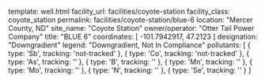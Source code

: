 template: well.html
facility_url: facilities/coyote-station
facility_class: coyote_station
permalink: facilities/coyote-station/blue-6
location: "Mercer County, ND"
site_name: "Coyote Station"
owner/operator: "Otter Tail Power Company"
title: "BLUE 6"
coordinates: [
  -101.7942917,
  47.2123
]
designation: "Downgradient"
legend: "Downgradient, Not In Compliance"
pollutants: [
  {
    type: 'Sb',
    tracking: 'not-tracked'
  },
  {
    type: 'Co',
    tracking: 'not-tracked'
  },
  {
    type: 'As',
    tracking: ''
  },
  {
    type: 'B',
    tracking: ''
  },
  {
    type: 'Mn',
    tracking: ''
  },
  {
    type: 'Mo',
    tracking: ''
  },
  {
    type: 'N',
    tracking: ''
  },
  {
    type: 'Se',
    tracking: ''
  }
]
